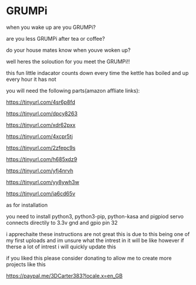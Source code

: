 # GRUMPi

when you wake up are you GRUMPi?

are you less GRUMPi after tea or coffee?

do your house mates know when youve woken up?

well heres the soloution for you meet the GRUMPi!!

this fun little indacator counts down every time the kettle has boiled and up every hour it has not

you will need the following parts(amazon affliate links):

https://tinyurl.com/4sr6p8fd

https://tinyurl.com/dpcy8263

https://tinyurl.com/xdr62pxx

https://tinyurl.com/4xcpr5tj

https://tinyurl.com/2zfepc9s

https://tinyurl.com/h685xdz9

https://tinyurl.com/yfj4nrvh

https://tinyurl.com/yy8ywh3w

https://tinyurl.com/ja6cd65v


as for installation 

you need to install python3, python3-pip, python-kasa and pigpiod
servo connects directily to 3.3v gnd and gpio pin 32

i apprechaite these instructions are not great this is due to this being one of my first uploads and im unsure what the intrest in it will be like however if therse a lot of intrest i will quickly update this

if you liked this please consider donating to allow me to create more projects like this

https://paypal.me/3DCarter383?locale.x=en_GB
